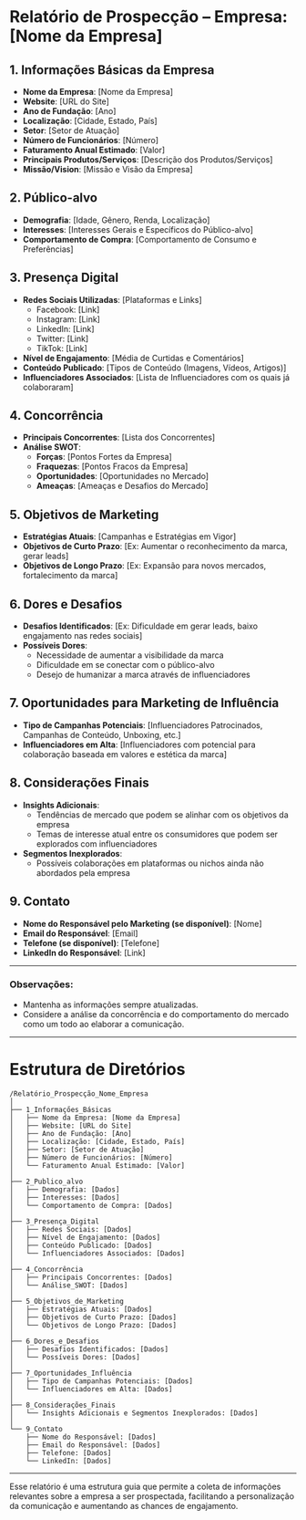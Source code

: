 # Relatório de Prospecção – Empresa: [Nome da Empresa]

## 1. Informações Básicas da Empresa
- **Nome da Empresa**: [Nome da Empresa]
- **Website**: [URL do Site]
- **Ano de Fundação**: [Ano]
- **Localização**: [Cidade, Estado, País]
- **Setor**: [Setor de Atuação]
- **Número de Funcionários**: [Número]
- **Faturamento Anual Estimado**: [Valor]
- **Principais Produtos/Serviços**: [Descrição dos Produtos/Serviços]
- **Missão/Vision**: [Missão e Visão da Empresa]

## 2. Público-alvo
- **Demografia**: [Idade, Gênero, Renda, Localização]
- **Interesses**: [Interesses Gerais e Específicos do Público-alvo]
- **Comportamento de Compra**: [Comportamento de Consumo e Preferências]

## 3. Presença Digital
- **Redes Sociais Utilizadas**: [Plataformas e Links]
  - Facebook: [Link]
  - Instagram: [Link]
  - LinkedIn: [Link]
  - Twitter: [Link]
  - TikTok: [Link]
- **Nível de Engajamento**: [Média de Curtidas e Comentários]
- **Conteúdo Publicado**: [Tipos de Conteúdo (Imagens, Vídeos, Artigos)]
- **Influenciadores Associados**: [Lista de Influenciadores com os quais já colaboraram]

## 4. Concorrência
- **Principais Concorrentes**: [Lista dos Concorrentes]
- **Análise SWOT**:
  - **Forças**: [Pontos Fortes da Empresa]
  - **Fraquezas**: [Pontos Fracos da Empresa]
  - **Oportunidades**: [Oportunidades no Mercado]
  - **Ameaças**: [Ameaças e Desafios do Mercado]

## 5. Objetivos de Marketing
- **Estratégias Atuais**: [Campanhas e Estratégias em Vigor]
- **Objetivos de Curto Prazo**: [Ex: Aumentar o reconhecimento da marca, gerar leads]
- **Objetivos de Longo Prazo**: [Ex: Expansão para novos mercados, fortalecimento da marca]

## 6. Dores e Desafios
- **Desafios Identificados**: [Ex: Dificuldade em gerar leads, baixo engajamento nas redes sociais]
- **Possíveis Dores**:
  - Necessidade de aumentar a visibilidade da marca
  - Dificuldade em se conectar com o público-alvo
  - Desejo de humanizar a marca através de influenciadores

## 7. Oportunidades para Marketing de Influência
- **Tipo de Campanhas Potenciais**: [Influenciadores Patrocinados, Campanhas de Conteúdo, Unboxing, etc.]
- **Influenciadores em Alta**: [Influenciadores com potencial para colaboração baseada em valores e estética da marca]

## 8. Considerações Finais
- **Insights Adicionais**: 
  - Tendências de mercado que podem se alinhar com os objetivos da empresa
  - Temas de interesse atual entre os consumidores que podem ser explorados com influenciadores
- **Segmentos Inexplorados**: 
  - Possíveis colaborações em plataformas ou nichos ainda não abordados pela empresa

## 9. Contato
- **Nome do Responsável pelo Marketing (se disponível)**: [Nome]
- **Email do Responsável**: [Email]
- **Telefone (se disponível)**: [Telefone]
- **LinkedIn do Responsável**: [Link]

---

### Observações:
- Mantenha as informações sempre atualizadas.
- Considere a análise da concorrência e do comportamento do mercado como um todo ao elaborar a comunicação.

---

# Estrutura de Diretórios
```plaintext
/Relatório_Prospecção_Nome_Empresa
│
├── 1_Informaçőes_Básicas
│   ├── Nome da Empresa: [Nome da Empresa]
│   ├── Website: [URL do Site]
│   ├── Ano de Fundação: [Ano]
│   ├── Localização: [Cidade, Estado, País]
│   ├── Setor: [Setor de Atuação]
│   ├── Número de Funcionários: [Número]
│   └── Faturamento Anual Estimado: [Valor]
│
├── 2_Publico_alvo
│   ├── Demografia: [Dados]
│   ├── Interesses: [Dados]
│   └── Comportamento de Compra: [Dados]
│
├── 3_Presença_Digital
│   ├── Redes Sociais: [Dados]
│   ├── Nível de Engajamento: [Dados]
│   ├── Conteúdo Publicado: [Dados]
│   └── Influenciadores Associados: [Dados]
│
├── 4_Concorrência
│   ├── Principais Concorrentes: [Dados]
│   └── Análise_SWOT: [Dados]
│
├── 5_Objetivos_de_Marketing
│   ├── Estratégias Atuais: [Dados]
│   ├── Objetivos de Curto Prazo: [Dados]
│   └── Objetivos de Longo Prazo: [Dados]
│
├── 6_Dores_e_Desafios
│   ├── Desafios Identificados: [Dados]
│   └── Possíveis Dores: [Dados]
│
├── 7_Oportunidades_Influência
│   ├── Tipo de Campanhas Potenciais: [Dados]
│   └── Influenciadores em Alta: [Dados]
│
├── 8_Considerações_Finais
│   └── Insights Adicionais e Segmentos Inexplorados: [Dados]
│
└── 9_Contato
    ├── Nome do Responsável: [Dados]
    ├── Email do Responsável: [Dados]
    ├── Telefone: [Dados]
    └── LinkedIn: [Dados]
```

---

Esse relatório é uma estrutura guia que permite a coleta de informações relevantes sobre a empresa a ser prospectada, facilitando a personalização da comunicação e aumentando as chances de engajamento.